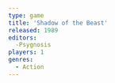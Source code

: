 ```yaml
---
type: game
title: 'Shadow of the Beast'
released: 1989
editors: 
  -Psygnosis
players: 1
genres:
  - Action
---
```

